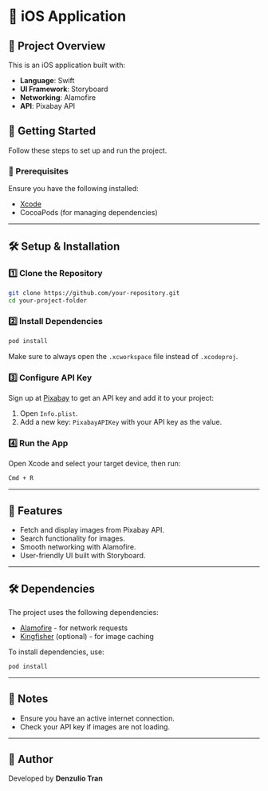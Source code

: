 # 📱 iOS Application

## 📌 Project Overview
This is an iOS application built with:
- **Language**: Swift
- **UI Framework**: Storyboard
- **Networking**: Alamofire
- **API**: Pixabay API

## 🚀 Getting Started
Follow these steps to set up and run the project.

### 🔧 Prerequisites
Ensure you have the following installed:
- [Xcode](https://developer.apple.com/xcode/)
- CocoaPods (for managing dependencies)

---

## 🛠️ Setup & Installation

### 1️⃣ Clone the Repository
```sh
git clone https://github.com/your-repository.git
cd your-project-folder
```

### 2️⃣ Install Dependencies
```sh
pod install
```
Make sure to always open the `.xcworkspace` file instead of `.xcodeproj`.

### 3️⃣ Configure API Key
Sign up at [Pixabay](https://pixabay.com/api/docs/) to get an API key and add it to your project:
1. Open `Info.plist`.
2. Add a new key: `PixabayAPIKey` with your API key as the value.

### 4️⃣ Run the App
Open Xcode and select your target device, then run:
```sh
Cmd + R
```

---

## 📜 Features
- Fetch and display images from Pixabay API.
- Search functionality for images.
- Smooth networking with Alamofire.
- User-friendly UI built with Storyboard.

---

## 🛠️ Dependencies
The project uses the following dependencies:
- [Alamofire](https://github.com/Alamofire/Alamofire) - for network requests
- [Kingfisher](https://github.com/onevcat/Kingfisher) (optional) - for image caching

To install dependencies, use:
```sh
pod install
```

---

## 📝 Notes
- Ensure you have an active internet connection.
- Check your API key if images are not loading.

---

## 📌 Author
Developed by **Denzulio Tran**

